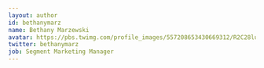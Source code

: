 ```yaml
---
layout: author
id: bethanymarz
name: Bethany Marzewski
avatar: https://pbs.twimg.com/profile_images/557208653430669312/R2C28lu3_400x400.jpeg
twitter: bethanymarz
job: Segment Marketing Manager
---
```

